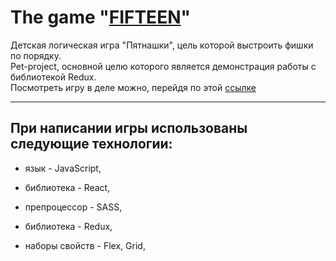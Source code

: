 # The game "[FIFTEEN](https://alexbash82.github.io/fifteen/)"  

Детская логическая игра "Пятнашки", цель которой выстроить фишки по порядку.  
Pet-project, основной целю которого является демонстрация работы с библиотекой Redux.  
Посмотреть игру в деле можно, перейдя по этой [ссылке](https://alexbash82.github.io/fifteen/)
*** 

## При написании игры использованы следующие технологии:

+ язык - JavaScript,

+ библиотека - React,

+ препроцессор - SASS,

+ библиотека - Redux,

+ наборы свойств - Flex, Grid,
